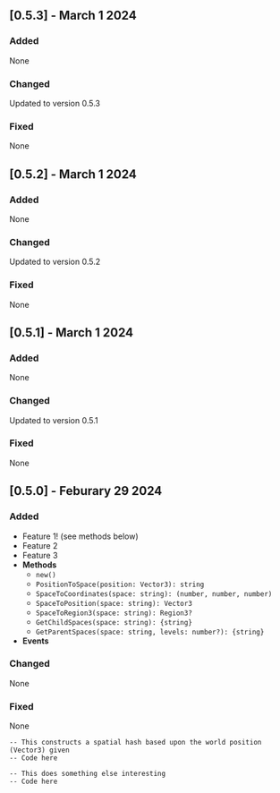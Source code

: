 ## [0.5.3] - March 1 2024
### Added
None

### Changed
Updated to version 0.5.3

### Fixed
None



## [0.5.2] - March 1 2024
### Added
None

### Changed
Updated to version 0.5.2

### Fixed
None



## [0.5.1] - March 1 2024
### Added
None

### Changed
Updated to version 0.5.1

### Fixed
None



## [0.5.0] - Feburary 29 2024
### Added
- Feature 1! (see methods below)
- Feature 2
- Feature 3
- **Methods**
    - ``new()``
    - ``PositionToSpace(position: Vector3): string``
    - ``SpaceToCoordinates(space: string): (number, number, number)``
    - ``SpaceToPosition(space: string): Vector3``
    - ``SpaceToRegion3(space: string): Region3?``
    - ``GetChildSpaces(space: string): {string}``
    - ``GetParentSpaces(space: string, levels: number?): {string}``
- **Events**


### Changed
None

### Fixed
None


```
-- This constructs a spatial hash based upon the world position (Vector3) given
-- Code here
```

```
-- This does something else interesting
-- Code here
```